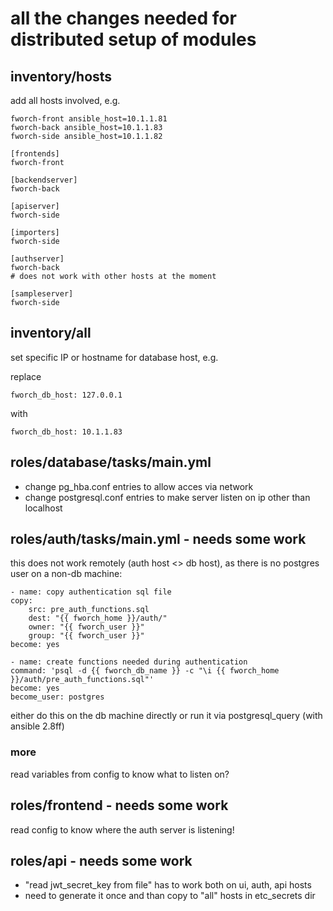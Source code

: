 # all the changes needed for distributed setup of modules

## inventory/hosts

add all hosts involved, e.g.

    fworch-front ansible_host=10.1.1.81
    fworch-back ansible_host=10.1.1.83
    fworch-side ansible_host=10.1.1.82

    [frontends]
    fworch-front

    [backendserver]
    fworch-back

    [apiserver]
    fworch-side

    [importers]
    fworch-side

    [authserver]
    fworch-back
    # does not work with other hosts at the moment

    [sampleserver]
    fworch-side


## inventory/all

set specific IP or hostname for database host, e.g.

replace

    fworch_db_host: 127.0.0.1

with

    fworch_db_host: 10.1.1.83

## roles/database/tasks/main.yml

- change pg_hba.conf entries to allow acces via network
- change postgresql.conf entries to make server listen on ip other than localhost

## roles/auth/tasks/main.yml - needs some work

this does not work remotely (auth host <> db host), as there is no postgres user on a non-db machine:

    - name: copy authentication sql file
    copy:
        src: pre_auth_functions.sql
        dest: "{{ fworch_home }}/auth/"
        owner: "{{ fworch_user }}"
        group: "{{ fworch_user }}"
    become: yes

    - name: create functions needed during authentication
    command: 'psql -d {{ fworch_db_name }} -c "\i {{ fworch_home }}/auth/pre_auth_functions.sql"'
    become: yes
    become_user: postgres

either do this on the db machine directly or run it via postgresql_query (with ansible 2.8ff)

### more

read variables from config to know what to listen on?

## roles/frontend - needs some work

read config to know where the auth server is listening!

## roles/api - needs some work

- "read jwt_secret_key from file" has to work both on ui, auth, api hosts
- need to generate it once and than copy to "all" hosts in etc_secrets dir
